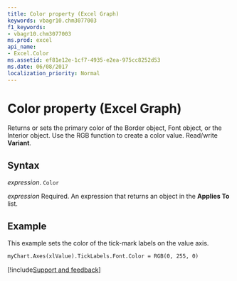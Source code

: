 ```yaml
---
title: Color property (Excel Graph)
keywords: vbagr10.chm3077003
f1_keywords:
- vbagr10.chm3077003
ms.prod: excel
api_name:
- Excel.Color
ms.assetid: ef81e12e-1cf7-4935-e2ea-975cc8252d53
ms.date: 06/08/2017
localization_priority: Normal
---
```



# Color property (Excel Graph)

Returns or sets the primary color of the Border object, Font object, or the Interior object. Use the RGB function to create a color value. Read/write **Variant**.

## Syntax

_expression_. `Color`

_expression_ Required. An expression that returns an object in the **Applies To** list.


## Example

This example sets the color of the tick-mark labels on the value axis.


```vb
myChart.Axes(xlValue).TickLabels.Font.Color = RGB(0, 255, 0)
```

[!include[Support and feedback](~/includes/feedback-boilerplate.md)]